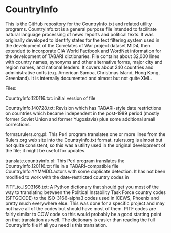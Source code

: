 CountryInfo
===========

This is the GitHub repository for the CountryInfo.txt and related utility programs. 
CountryInfo.txt is a general purpose file intended to facilitate natural language 
processing of news reports and political texts. It was originally developed to identify 
states for the text filtering system used in the development of the Correlates of War
project dataset MID4, then extended to incorporate CIA World Factbook and WordNet 
information for the development of TABARI dictionaries. File contains about 32,000 lines 
with country names, synonyms and other alternative forms, major city and region names,
and national leaders. It covers about 240 countries and administrative units 
(e.g. American Samoa, Christmas Island, Hong Kong, Greenland). It is internally documented 
and almost but not quite XML.

Files:

CountryInfo.120116.txt: initial version of file

CountryInfo.140728.txt: 
Revision which has TABARI-style date restrictions on countries which became independent 
in the post-1989 period (mostly former Soviet Union and former Yugoslavia) plus some
additional small corrections. 

format.rulers.org.pl: 
This Perl program translates one or more lines from the Rulers.org web site into the 
CountryInfo.txt format. rulers.org is almost but not quite consistent, so this was a
utility used in the original development of the file; it might be useful for updates.

translate.countryinfo.pl: 
This Perl program translates the CountryInfo.120116.txt file in a TABARI-compatible
file CountryInfo.YYMMDD.actors with some duplicate detection. It has not been modified
to work with the date-restricted country codes in 

PITF_to_ISO3166.txt:
A Python dictionary that should get you most of the way to translating between 
the Political Instability Task Force  country codes (SFTGCODE) to the ISO-3166-alpha3 
codes used in ICEWS, Phoenix and pretty much everywhere else. This was done for a specific 
project and may not have all of the codes but should have most of them. PITF codes are
fairly similar to COW code so this would probably be a good starting point on that
translation as well. The dictionary is easier than reading
the full CountryInfo file if all you need is this translation.
